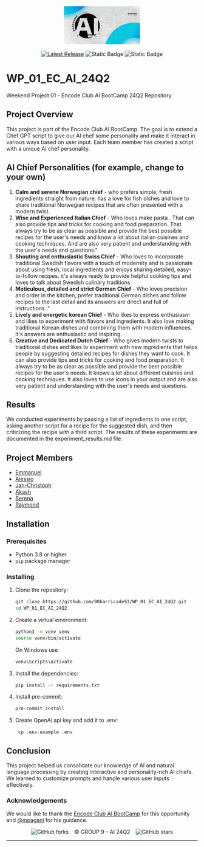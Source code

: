 <div align="center">
<img src="BC.jpeg" height="100">
</div>
<div align="center">

[![Latest Release](https://img.shields.io/badge/Latest%20Version-0.4.19-blue?logo=github)](https://github.com/90barricade93/WP_01_EC_AI_24Q2/commits/main)
![Static Badge](https://img.shields.io/badge/Encode_Club-AI_Bootcamp_24Q2-silver)
![Static Badge](https://img.shields.io/badge/GROUP-09-gold)
</div>

# WP_01_EC_AI_24Q2
Weekend Project 01 - Encode Club AI BootCamp 24Q2 Repository
## Project Overview
This project is part of the Encode Club AI BootCamp. The goal is to extend a Chef GPT script to give our AI chef some personality and make it interact in various ways based on user input. Each team member has created a script with a unique AI chef personality.

## AI Chief Personalities (for example, change to your own)
1. **Calm and serene Norwegian chief** - who prefers simple, fresh ingredients straight from nature. has a love for fish dishes and love to share traditional Norwegian recipes that are often presented with a modern twist.
2. **Wise and Experienced Italian Chief** - Who loves make pasta . That can also provide tips and tricks for cooking and food preparation. That always try to be as clear as possible and provide the best possible recipes for the user's needs and know a lot about italian cuisines and cooking techniques. And are also very patient and understanding with the user's needs and questions."
3. **Shouting and enthusiastic Swiss Chief** - Who loves to incorporate traditional Swedish flavors with a touch of modernity and is passionate about using fresh, local ingredients and enjoys sharing detailed, easy-to-follow recipes. it's always ready to provide helpful cooking tips and loves to talk about Swedish culinary traditions
4. **Meticulous, detailed and strict German Chief** - Who loves precision and order in the kitchen, prefer traditional German dishes and follow recipes to the last detail and its answers are direct and full of instructions.."
5. **Lively and energetic korean Chief** - Who likes to express enthusiasm and likes to experiment with flavors and ingredients. It also love making traditional Korean dishes and combining them with modern influences. it's answers are enthusiastic and inspiring.
6. **Creative and Dedicated Dutch Chief** - Who gives modern twists to traditional dishes and likes to experiment with new ingredients that helps people by suggesting detailed recipes for dishes they want to cook. It can also provide tips and tricks for cooking and food preparation. It always try to be as clear as possible and provide the best possible recipes for the user's needs. It knows a lot about different cuisines and cooking techniques. It also loves to use icons in your output and are also very patient and understanding with the user's needs and questions.

## Results
We conducted experiments by passing a list of ingredients to one script, asking another script for a recipe for the suggested dish, and then criticizing the recipe with a third script. The results of these experiments are documented in the experiment_results.md file.

## Project Members
- [Emmanuel](https://github.com/codehouze)
- [Alessio](https://github.com/AlessioChen)
- [Jan-Christoph](https://github.com/jcklie)
- [Akash](https://github.com/kshntn)
- [Serena](https://github.com/BreadFeet)
- [Raymond](https://github.com/90barricade93/)

## Installation

### Prerequisites
- Python 3.8 or higher
- `pip` package manager

### Installing
1. Clone the repository:
    ```sh
    git clone https://github.com/90barricade93/WP_01_EC_AI_24Q2.git
    cd WP_01_EC_AI_24Q2
    ```

2. Create a virtual environment:
    ```sh
    python3 -m venv venv
    source venv/bin/activate
    ```
     On Windows use 
    ```sh
    venv\Scripts\activate
    ```

3. Install the dependencies:
    ```sh
    pip install -r requirements.txt
    ```

4. Install pre-commit:
    ```sh
    pre-commit install
    ```

5. Create OpenAi api key and add it to .env:
   ```
    cp .env.example .env 
    ```

## Conclusion 
This project helped us consolidate our knowledge of AI and natural language processing by creating interactive and personality-rich AI chiefs. We learned to customize prompts and handle various user inputs effectively.

### Acknowledgements
We would like to thank the [Encode Club AI BootCamp](https://github.com/Encode-Club-AI-Bootcamp) for this opportunity and [@mpagani](https://github.com/MatheusDaros) for his guidance.

<div align="center">

![GitHub forks](https://img.shields.io/github/forks/90barricade93/WP_01_EC_AI_24Q2) &ensp; © GROUP 9 - AI 24Q2 &ensp; ![GitHub stars](https://img.shields.io/github/stars/90barricade93/WP_01_EC_AI_24Q2) 

</div>

--------
